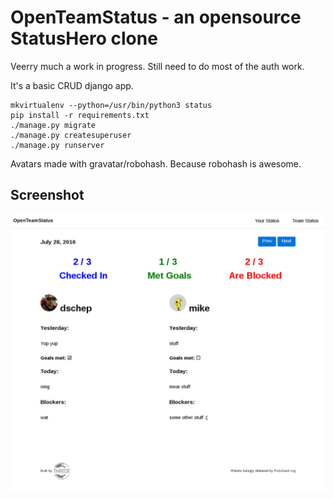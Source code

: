 # OpenTeamStatus - an opensource StatusHero clone

Veerry much a work in progress. Still need to do most of the auth work.

It's a basic CRUD django app.

```
mkvirtualenv --python=/usr/bin/python3 status
pip install -r requirements.txt
./manage.py migrate
./manage.py createsuperuser
./manage.py runserver
```

Avatars made with gravatar/robohash. Because robohash is awesome.

## Screenshot
![screenshot](.screenshot.png)

